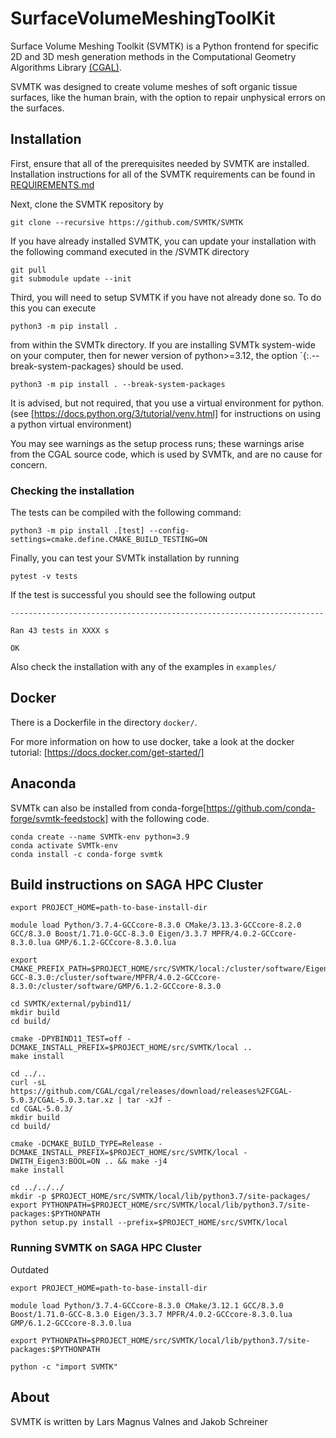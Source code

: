 # SurfaceVolumeMeshingToolKit

Surface Volume Meshing Toolkit (SVMTK) is a Python frontend for specific 2D and 3D mesh generation methods in the Computational Geometry Algorithms Library [(CGAL)](https://www.cgal.org/).

SVMTK was designed to create volume meshes of soft organic tissue surfaces, like the human brain, with the option to repair unphysical errors on the surfaces.


## Installation

First, ensure that all of the prerequisites needed by SVMTK are installed.  Installation instructions for all of the SVMTK requirements can be found in [REQUIREMENTS.md](REQUIREMENTS.md)

Next, clone the SVMTK repository by

```
git clone --recursive https://github.com/SVMTK/SVMTK
```

If you have already installed SVMTK, you can update your installation with the following command executed in the /SVMTK directory

```
git pull
git submodule update --init
```

Third, you will need to setup SVMTK if you have not already done so.  To do this you can execute

```
python3 -m pip install .
```

from within the SVMTk directory. If you are installing SVMTk system-wide on your computer, then for newer version of python>=3.12, 
the option `{:.--break-system-packages} should be used. 

```
python3 -m pip install . --break-system-packages
```

It is advised, but not required, that you use a virtual environment for python.  (see [https://docs.python.org/3/tutorial/venv.html] for instructions on using a python virtual environment)

You may see warnings as the setup process runs; these warnings arise from the CGAL source code, which is used by SVMTk, and are no cause for concern.

### Checking the installation

The tests can be compiled with the following command:   
```
python3 -m pip install .[test] --config-settings=cmake.define.CMAKE_BUILD_TESTING=ON
```

Finally, you can test your SVMTk installation by running

```
pytest -v tests
```

If the test is successful you should see the following output

```
----------------------------------------------------------------------

Ran 43 tests in XXXX s

OK
```

Also check the installation with any of the examples in `examples/`

## Docker

There is a Dockerfile in the directory `docker/`.

For more information on how to use docker, take a look at the docker tutorial:
[https://docs.docker.com/get-started/]

## Anaconda 

SVMTk can also be installed from conda-forge[https://github.com/conda-forge/svmtk-feedstock] with the following code. 

```
conda create --name SVMTk-env python=3.9
conda activate SVMTk-env
conda install -c conda-forge svmtk 
```

## Build instructions on SAGA HPC Cluster

```
export PROJECT_HOME=path-to-base-install-dir

module load Python/3.7.4-GCCcore-8.3.0 CMake/3.13.3-GCCcore-8.2.0 GCC/8.3.0 Boost/1.71.0-GCC-8.3.0 Eigen/3.3.7 MPFR/4.0.2-GCCcore-8.3.0.lua GMP/6.1.2-GCCcore-8.3.0.lua

export CMAKE_PREFIX_PATH=$PROJECT_HOME/src/SVMTK/local:/cluster/software/Eigen/3.3.7:/cluster/software/Boost/1.71.0-GCC-8.3.0:/cluster/software/MPFR/4.0.2-GCCcore-8.3.0:/cluster/software/GMP/6.1.2-GCCcore-8.3.0

cd SVMTK/external/pybind11/
mkdir build
cd build/

cmake -DPYBIND11_TEST=off -DCMAKE_INSTALL_PREFIX=$PROJECT_HOME/src/SVMTK/local ..
make install

cd ../..
curl -sL https://github.com/CGAL/cgal/releases/download/releases%2FCGAL-5.0.3/CGAL-5.0.3.tar.xz | tar -xJf -
cd CGAL-5.0.3/
mkdir build
cd build/

cmake -DCMAKE_BUILD_TYPE=Release -DCMAKE_INSTALL_PREFIX=$PROJECT_HOME/src/SVMTK/local -DWITH_Eigen3:BOOL=ON .. && make -j4
make install

cd ../../../
mkdir -p $PROJECT_HOME/src/SVMTK/local/lib/python3.7/site-packages/
export PYTHONPATH=$PROJECT_HOME/src/SVMTK/local/lib/python3.7/site-packages:$PYTHONPATH
python setup.py install --prefix=$PROJECT_HOME/src/SVMTK/local
```

### Running SVMTK on SAGA HPC Cluster

Outdated 
```
export PROJECT_HOME=path-to-base-install-dir

module load Python/3.7.4-GCCcore-8.3.0 CMake/3.12.1 GCC/8.3.0 Boost/1.71.0-GCC-8.3.0 Eigen/3.3.7 MPFR/4.0.2-GCCcore-8.3.0.lua GMP/6.1.2-GCCcore-8.3.0.lua

export PYTHONPATH=$PROJECT_HOME/src/SVMTK/local/lib/python3.7/site-packages:$PYTHONPATH

python -c "import SVMTK"
```

## About

SVMTK is written by Lars Magnus Valnes and Jakob Schreiner
